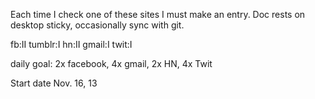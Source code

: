 Each time I check one of these sites I must make an entry. Doc rests on desktop sticky, occasionally sync with git.

fb:II
tumblr:I
hn:II
gmail:I
twit:I

daily goal: 2x facebook, 4x gmail, 2x HN, 4x Twit


Start date Nov. 16, 13
